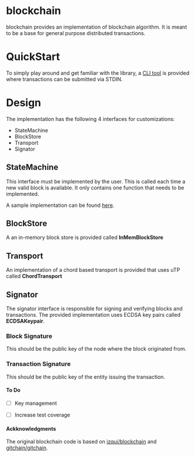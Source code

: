 # blockchain

blockchain provides an implementation of blockchain algorithm.  It is
meant to be a base for general purpose distributed transactions.

# QuickStart

To simply play around and get familiar with the library, a [CLI tool](https://github.com/ipkg/blockchain/tree/v2-dev/cmd)
is provided where transactions can be submitted via STDIN.

# Design

The implementation has the following 4 interfaces for customizations:

- StateMachine
- BlockStore
- Transport
- Signator

## StateMachine
This interface must be implemented by the user.  This is called each time a new
valid block is available.  It only contains one function that needs to be implemented.

A sample implementation can be found [here](https://github.com/ipkg/blockchain/tree/v2-dev/cmd).

## BlockStore
A an in-memory block store is provided called **InMemBlockStore**

## Transport
An implementation of a chord based transport is provided that uses uTP called **ChordTransport**

## Signator
The signator interface is responsible for signing and verifying blocks and transactions.  The provided
implementation uses ECDSA key pairs called **ECDSAKeypair**.

### Block Signature
This should be the public key of the node where the block originated from.

### Transaction Signature
This should be the public key of the entity issuing the transaction.

#### To Do

- [ ] Key management
- [ ] Increase test coverage


#### Ackknowledgments

The original blockchain code is based on [izqui/blockchain](https://github.com/izqui/blockchain) and
[gitchain/gitchain](https://github.com/gitchain/gitchain).
